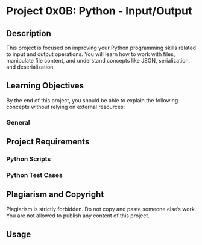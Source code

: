 # Project 0x0B: Python - Input/Output

## Description

This project is focused on improving your Python programming skills related to input and output operations. You will learn how to work with files, manipulate file content, and understand concepts like JSON, serialization, and deserialization.

## Learning Objectives

By the end of this project, you should be able to explain the following concepts without relying on external resources:

### General

## Project Requirements

### Python Scripts

### Python Test Cases


## Plagiarism and Copyright

Plagiarism is strictly forbidden. Do not copy and paste someone else’s work. You are not allowed to publish any content of this project.

## Usage
